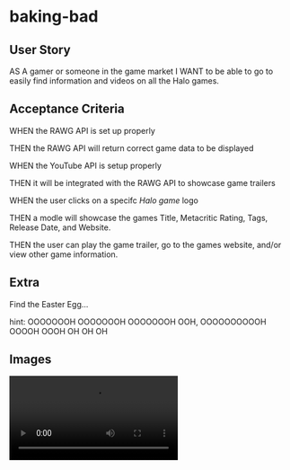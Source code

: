 # baking-bad

## User Story

AS A gamer or someone in the game market I WANT to be able to go to easily find information and videos on all the Halo games. 

## Acceptance Criteria

WHEN the RAWG API is set up properly

THEN the RAWG API will return correct game data to be displayed

WHEN the YouTube API is setup properly

THEN it will be integrated with the RAWG API to showcase game trailers

WHEN the user clicks on a specifc *Halo game* logo 

THEN a modle will showcase the games Title, Metacritic Rating, Tags, Release Date, and Website.

THEN the user can play the game trailer, go to the games website, and/or view other game information.


## Extra

Find the Easter Egg... 

hint: OOOOOOOH OOOOOOOH OOOOOOOH OOH, OOOOOOOOOOH OOOOH OOOH OH OH OH 


## Images
![vid](./assets/images/Halo%20Origins%20-%20Google%20Chrome%202023-02-14%2021-57-16.mp4)
